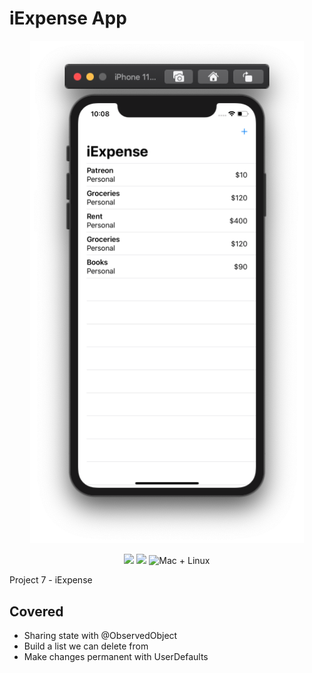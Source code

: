 # iExpense App
<p align="center">
    <img src="Screenshot.png" width="438" max-width="90%" alt="iExpense App" />
</p>
<p align="center">
    <img src="https://img.shields.io/badge/Swift-5.2-orange.svg" />
    <img src="https://img.shields.io/badge/xcode-11.4-brightgreen.svg" />
    <img src="https://img.shields.io/badge/platforms-mac+linux-brightgreen.svg?style=flat" alt="Mac + Linux" />
</p>

Project 7 - iExpense

## Covered
* Sharing state with @ObservedObject
* Build a list we can delete from
* Make changes permanent with UserDefaults
